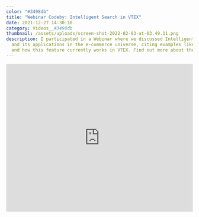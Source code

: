 ```yaml
---
color: "#3498db"
title: "Webinar Codeby: Intelligent Search in VTEX"
date: 2021-12-27 14:30:10
category: Videos__#3498db
thumbnail: /assets/uploads/screen-shot-2022-02-03-at-03.49.11.png
description: I participated in a Webinar where we discussed Intelligent Search
  and its applications in the e-commerce universe, citing examples like Amazon
  and how this feature currently works in VTEX. Find out more about the topic!
---
```


<iframe width="100%" height="400" src="https://www.youtube.com/embed/qV3L4ou2e7Q" title="YouTube video player" frameborder="0" allow="accelerometer; autoplay; clipboard-write; encrypted-media; gyroscope; picture-in-picture" allowfullscreen></iframe>
